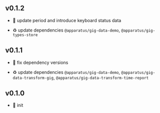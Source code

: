 ## v0.1.2

* 🐞 update period and introduce keyboard status data

* ♻️ update dependencies `@apparatus/gig-data-demo`, `@apparatus/gig-types-store`

## v0.1.1

* 🐞 fix dependency versions

* ♻️ update dependencies `@apparatus/gig-data-demo`, `@apparatus/gig-data-transform-gig`, `@apparatus/gig-data-transform-time-report`

## v0.1.0

* 🐣 init

